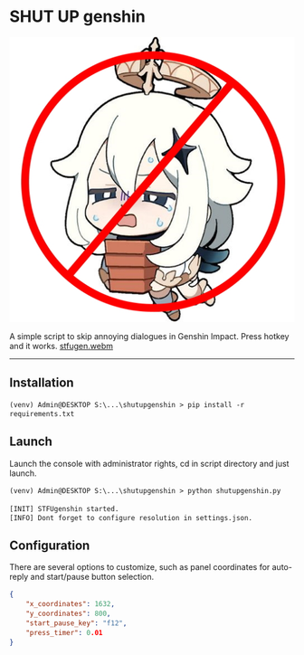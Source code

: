SHUT UP genshin
===

![emergency_food](img/1743d764b8439f6f2a941ce34d8be254.jpg)

A simple script to skip annoying dialogues in Genshin Impact. Press hotkey and it works.
[stfugen.webm](https://user-images.githubusercontent.com/59962728/207316128-b0fdd3f2-ccc1-42aa-afc0-e067d3dd89ae.webm)

---

Installation
---

```shell
(venv) Admin@DESKTOP S:\...\shutupgenshin > pip install -r requirements.txt
```

Launch
---

Launch the console with administrator rights, cd in script directory and just launch.

```shell
(venv) Admin@DESKTOP S:\...\shutupgenshin > python shutupgenshin.py

[INIT] STFUgenshin started.
[INFO] Dont forget to configure resolution in settings.json.
```

Configuration
---

There are several options to customize, such as panel coordinates for auto-reply and start/pause button selection.

```json
{
    "x_coordinates": 1632,
    "y_coordinates": 800,
    "start_pause_key": "f12",
    "press_timer": 0.01
}
```
